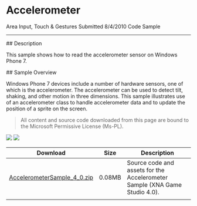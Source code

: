 # Accelerometer

Area
Input, Touch & Gestures
Submitted
8/4/2010
Code Sample

---

## Description

This sample shows how to read the accelerometer sensor on Windows Phone 7.

## Sample Overview

Windows Phone 7 devices include a number of hardware sensors, one of which is the accelerometer. The accelerometer can be used to detect tilt, shaking, and other motion in three dimensions. This sample illustrates use of an accelerometer class to handle accelerometer data and to update the position of a sprite on the screen.

> All content and source code downloaded from this page are bound to the Microsoft Permissive License (Ms-PL).

![](https://github.com/simondarksidej/XNAGameStudio/blob/master/Images/accel1.png?raw=true)
![](https://github.com/simondarksidej/XNAGameStudio/blob/master/Images/accel2.png?raw=true)

Download | Size | Description
---|---|---|
[AccelerometerSample_4_0.zip](https://github.com/simondarksidej/XNAGameStudio/blob/master/Samples/AccelerometerSample_4_0.zip?raw=true) | 0.08MB | Source code and assets for the Accelerometer Sample (XNA Game Studio 4.0).
||||
